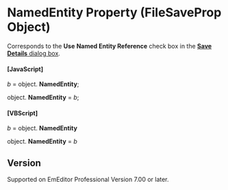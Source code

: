 # NamedEntity Property (FileSaveProp Object)

Corresponds to the **Use**
**Named Entity Reference** check box in the
[**Save Details** dialog box](../../dlg/properties/file/save_details/index).

#### \[JavaScript\]

_b_ =
object. **NamedEntity**;

object. **NamedEntity** = _b_;

#### \[VBScript\]

_b_ =
object. **NamedEntity**

object. **NamedEntity** = _b_

## Version

Supported on EmEditor Professional Version 7.00 or later.